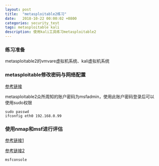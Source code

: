 ```yaml
---
layout: post
title:  "metasploitable2练习"
date:   2018-10-22 00:00:02 +0800
categories: security_test
tags: metasploitable kali
description: 使用kali工具练习metasploitable2
---
```


### 练习准备

metasploitable2的vmvare虚拟机系统、kali虚拟机系统

### metasploitable修改密码与网络配置

[参考链接](https://zerlong.com/426.html)

metasploitable2众所周知的账户密码为msfadmin，使用此账户密码登录后可以使用sudo权限

	sudo passwd
	ifconfig eth0 192.168.0.99


### 使用nmap和msf进行评估

[参考链接1](https://www.cnblogs.com/yuleitest/articles/8393202.html)

[参考链接2](http://www.freebuf.com/articles/system/34571.html)

	msfconsole

